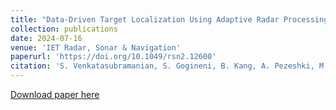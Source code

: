 ```yaml
---
title: "Data-Driven Target Localization Using Adaptive Radar Processing and Convolutional Neural Networks"
collection: publications
date: 2024-07-16
venue: 'IET Radar, Sonar & Navigation'
paperurl: 'https://doi.org/10.1049/rsn2.12600'
citation: 'S. Venkatasubramanian, S. Gogineni, B. Kang, A. Pezeshki, M. Rangaswamy and V. Tarokh, &quot;Data-Driven Target Localization Using Adaptive Radar Processing and Convolutional Neural Networks,&quot; <i>arXiv preprint arXiv:2209.02890</i>, 2023, doi: 10.48550/arXiv.2209.02890.'
---
```


[Download paper here](https://arxiv.org/abs/2209.02890)
